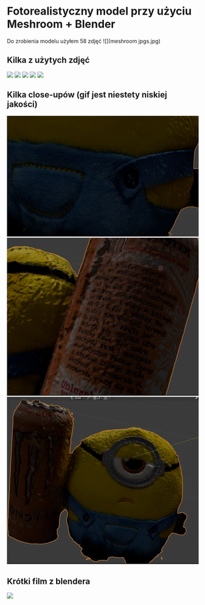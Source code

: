 # Fotorealistyczny model przy użyciu Meshroom + Blender
Do zrobienia modelu użyłem 58 zdjęć
![](meshroom jpgs.jpg)
## Kilka z użytych zdjęć
![](a(4).jpg)
![](a(17).jpg)
![](a(33).jpg)
![](a(39).jpg)
![](a(59).jpg)
## Kilka close-upów (gif jest niestety niskiej jakości)
![](closeup1.jpg)
![](closeup2.jpg)
![](closeup3.jpg)
## Krótki film z blendera
![](Blender_model.gif)
